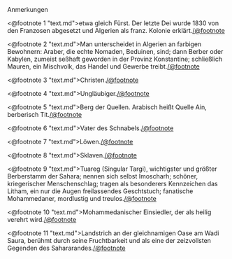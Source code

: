 <div class="anmerkungen">Anmerkungen</div>

<@footnote 1 "text.md">etwa gleich Fürst. Der letzte Dei wurde 1830 von den
Franzosen abgesetzt und Algerien als franz. Kolonie erklärt.</@footnote>

<@footnote 2 "text.md">Man unterscheidet in Algerien an farbigen Bewohnern:
Araber, die echte Nomaden, Beduinen, sind; dann Berber oder Kabylen, zumeist
seßhaft geworden in der Provinz Konstantine; schließlich Mauren, ein Mischvolk,
das Handel und Gewerbe treibt.</@footnote>

<@footnote 3 "text.md">Christen.</@footnote>

<@footnote 4 "text.md">Ungläubiger.</@footnote>

<@footnote 5 "text.md">Berg der Quellen. Arabisch heißt Quelle Ain, berberisch
Tit.</@footnote>

<@footnote 6 "text.md">Vater des Schnabels.</@footnote>

<@footnote 7 "text.md">Löwen.</@footnote>

<@footnote 8 "text.md">Sklaven.</@footnote>

<@footnote 9 "text.md">Tuareg (Singular Targi), wichtigster und größter
Berberstamm der Sahara; nennen sich selbst Imoscharh; schöner, kriegerischer
Menschenschlag; tragen als besonderers Kennzeichen das Litham, ein nur die
Augen freilassendes Geschtstuch; fanatische Mohammedaner, mordlustig und
treulos.</@footnote>

<@footnote 10 "text.md">Mohammedanischer Einsiedler, der als heilig verehrt
wird.</@footnote>

<@footnote 11 "text.md">Landstrich an der gleichnamigen Oase am Wadi Saura,
berühmt durch seine Fruchtbarkeit und als eine der zeizvollsten Gegenden des
Sahararandes.</@footnote>

